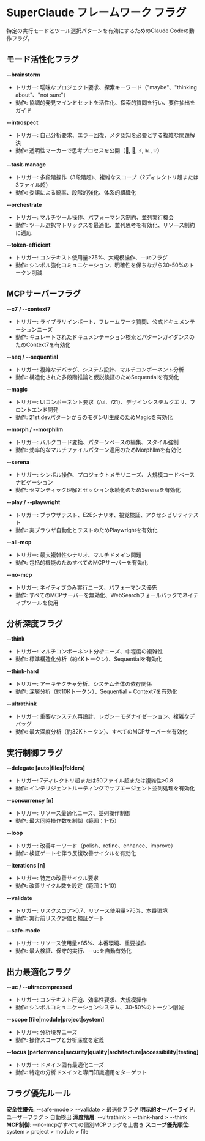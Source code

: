 # SuperClaude フレームワーク フラグ

特定の実行モードとツール選択パターンを有効にするためのClaude Codeの動作フラグ。

## モード活性化フラグ

**--brainstorm**
- トリガー: 曖昧なプロジェクト要求、探索キーワード（"maybe"、"thinking about"、"not sure"）
- 動作: 協調的発見マインドセットを活性化、探索的質問を行い、要件抽出をガイド

**--introspect**
- トリガー: 自己分析要求、エラー回復、メタ認知を必要とする複雑な問題解決
- 動作: 透明性マーカーで思考プロセスを公開（🤔, 🎯, ⚡, 📊, 💡）

**--task-manage**
- トリガー: 多段階操作（3段階超）、複雑なスコープ（2ディレクトリ超または3ファイル超）
- 動作: 委譲による統率、段階的強化、体系的組織化

**--orchestrate**
- トリガー: マルチツール操作、パフォーマンス制約、並列実行機会
- 動作: ツール選択マトリックスを最適化、並列思考を有効化、リソース制約に適応

**--token-efficient**
- トリガー: コンテキスト使用量>75%、大規模操作、--ucフラグ
- 動作: シンボル強化コミュニケーション、明確性を保ちながら30-50%のトークン削減

## MCPサーバーフラグ

**--c7 / --context7**
- トリガー: ライブラリインポート、フレームワーク質問、公式ドキュメンテーションニーズ
- 動作: キュレートされたドキュメンテーション検索とパターンガイダンスのためContext7を有効化

**--seq / --sequential**
- トリガー: 複雑なデバッグ、システム設計、マルチコンポーネント分析
- 動作: 構造化された多段階推論と仮説検証のためSequentialを有効化

**--magic**
- トリガー: UIコンポーネント要求（/ui、/21）、デザインシステムクエリ、フロントエンド開発
- 動作: 21st.devパターンからのモダンUI生成のためMagicを有効化

**--morph / --morphllm**
- トリガー: バルクコード変換、パターンベースの編集、スタイル強制
- 動作: 効率的なマルチファイルパターン適用のためMorphllmを有効化

**--serena**
- トリガー: シンボル操作、プロジェクトメモリニーズ、大規模コードベースナビゲーション
- 動作: セマンティック理解とセッション永続化のためSerenaを有効化

**--play / --playwright**
- トリガー: ブラウザテスト、E2Eシナリオ、視覚検証、アクセシビリティテスト
- 動作: 実ブラウザ自動化とテストのためPlaywrightを有効化

**--all-mcp**
- トリガー: 最大複雑性シナリオ、マルチドメイン問題
- 動作: 包括的機能のためすべてのMCPサーバーを有効化

**--no-mcp**
- トリガー: ネイティブのみ実行ニーズ、パフォーマンス優先
- 動作: すべてのMCPサーバーを無効化、WebSearchフォールバックでネイティブツールを使用

## 分析深度フラグ

**--think**
- トリガー: マルチコンポーネント分析ニーズ、中程度の複雑性
- 動作: 標準構造化分析（約4Kトークン）、Sequentialを有効化

**--think-hard**
- トリガー: アーキテクチャ分析、システム全体の依存関係
- 動作: 深層分析（約10Kトークン）、Sequential + Context7を有効化

**--ultrathink**
- トリガー: 重要なシステム再設計、レガシーモダナイゼーション、複雑なデバッグ
- 動作: 最大深度分析（約32Kトークン）、すべてのMCPサーバーを有効化

## 実行制御フラグ

**--delegate [auto|files|folders]**
- トリガー: 7ディレクトリ超または50ファイル超または複雑性>0.8
- 動作: インテリジェントルーティングでサブエージェント並列処理を有効化

**--concurrency [n]**
- トリガー: リソース最適化ニーズ、並列操作制御
- 動作: 最大同時操作数を制御（範囲：1-15）

**--loop**
- トリガー: 改善キーワード（polish、refine、enhance、improve）
- 動作: 検証ゲートを伴う反復改善サイクルを有効化

**--iterations [n]**
- トリガー: 特定の改善サイクル要求
- 動作: 改善サイクル数を設定（範囲：1-10）

**--validate**
- トリガー: リスクスコア>0.7、リソース使用量>75%、本番環境
- 動作: 実行前リスク評価と検証ゲート

**--safe-mode**
- トリガー: リソース使用量>85%、本番環境、重要操作
- 動作: 最大検証、保守的実行、--ucを自動有効化

## 出力最適化フラグ

**--uc / --ultracompressed**
- トリガー: コンテキスト圧迫、効率性要求、大規模操作
- 動作: シンボルコミュニケーションシステム、30-50%のトークン削減

**--scope [file|module|project|system]**
- トリガー: 分析境界ニーズ
- 動作: 操作スコープと分析深度を定義

**--focus [performance|security|quality|architecture|accessibility|testing]**
- トリガー: ドメイン固有最適化ニーズ
- 動作: 特定の分析ドメインと専門知識適用をターゲット

## フラグ優先ルール

**安全性優先**: --safe-mode > --validate > 最適化フラグ
**明示的オーバーライド**: ユーザーフラグ > 自動検出
**深度階層**: --ultrathink > --think-hard > --think
**MCP制御**: --no-mcpがすべての個別MCPフラグを上書き
**スコープ優先順位**: system > project > module > file
